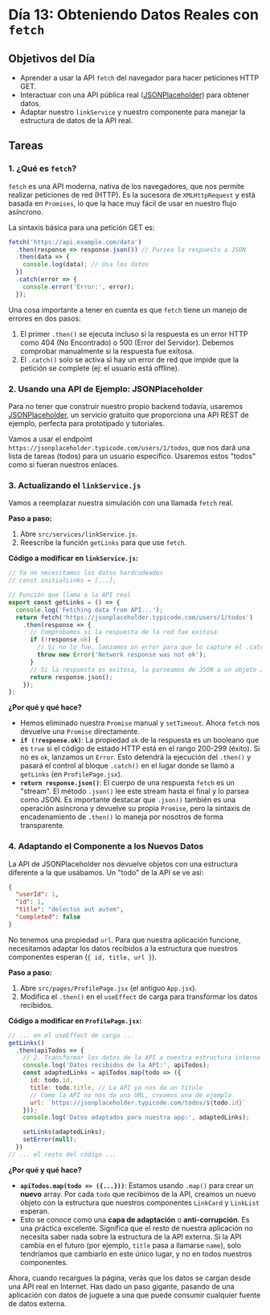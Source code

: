 # Día 13: Obteniendo Datos Reales con `fetch`

## Objetivos del Día

-   Aprender a usar la API `fetch` del navegador para hacer peticiones HTTP GET.
-   Interactuar con una API pública real ([JSONPlaceholder](https://jsonplaceholder.typicode.com/)) para obtener datos.
-   Adaptar nuestro `linkService` y nuestro componente para manejar la estructura de datos de la API real.

## Tareas

### 1. ¿Qué es `fetch`?

`fetch` es una API moderna, nativa de los navegadores, que nos permite realizar peticiones de red (HTTP). Es la sucesora de `XMLHttpRequest` y está basada en `Promises`, lo que la hace muy fácil de usar en nuestro flujo asíncrono.

La sintaxis básica para una petición GET es:

```javascript
fetch('https://api.example.com/data')
  .then(response => response.json()) // Parsea la respuesta a JSON
  .then(data => {
    console.log(data); // Usa los datos
  })
  .catch(error => {
    console.error('Error:', error);
  });
```

Una cosa importante a tener en cuenta es que `fetch` tiene un manejo de errores en dos pasos:
1.  El primer `.then()` se ejecuta incluso si la respuesta es un error HTTP como 404 (No Encontrado) o 500 (Error del Servidor). Debemos comprobar manualmente si la respuesta fue exitosa.
2.  El `.catch()` solo se activa si hay un error de red que impide que la petición se complete (ej: el usuario está offline).

### 2. Usando una API de Ejemplo: JSONPlaceholder

Para no tener que construir nuestro propio backend todavía, usaremos [JSONPlaceholder](https://jsonplaceholder.typicode.com/), un servicio gratuito que proporciona una API REST de ejemplo, perfecta para prototipado y tutoriales.

Vamos a usar el endpoint `https://jsonplaceholder.typicode.com/users/1/todos`, que nos dará una lista de tareas (todos) para un usuario específico. Usaremos estos "todos" como si fueran nuestros enlaces.

### 3. Actualizando el `linkService.js`

Vamos a reemplazar nuestra simulación con una llamada `fetch` real.

**Paso a paso:**

1.  Abre `src/services/linkService.js`.
2.  Reescribe la función `getLinks` para que use `fetch`.

**Código a modificar en `linkService.js`:**

```javascript
// Ya no necesitamos los datos hardcodeados
// const initialLinks = [...];

// Función que llama a la API real
export const getLinks = () => {
  console.log('Fetching data from API...');
  return fetch('https://jsonplaceholder.typicode.com/users/1/todos')
    .then(response => {
      // Comprobamos si la respuesta de la red fue exitosa
      if (!response.ok) {
        // Si no lo fue, lanzamos un error para que lo capture el .catch()
        throw new Error('Network response was not ok');
      }
      // Si la respuesta es exitosa, la parseamos de JSON a un objeto JS
      return response.json();
    });
};
```

**¿Por qué y qué hace?**

*   Hemos eliminado nuestra `Promise` manual y `setTimeout`. Ahora `fetch` nos devuelve una `Promise` directamente.
*   **`if (!response.ok)`**: La propiedad `ok` de la respuesta es un booleano que es `true` si el código de estado HTTP está en el rango 200-299 (éxito). Si no es `ok`, lanzamos un `Error`. Esto detendrá la ejecución del `.then()` y pasará el control al bloque `.catch()` en el lugar donde se llamó a `getLinks` (en `ProfilePage.jsx`).
*   **`return response.json()`**: El cuerpo de una respuesta `fetch` es un "stream". El método `.json()` lee este stream hasta el final y lo parsea como JSON. Es importante destacar que `.json()` también es una operación asíncrona y devuelve su propia `Promise`, pero la sintaxis de encadenamiento de `.then()` lo maneja por nosotros de forma transparente.

### 4. Adaptando el Componente a los Nuevos Datos

La API de JSONPlaceholder nos devuelve objetos con una estructura diferente a la que usábamos. Un "todo" de la API se ve así:

```json
{
  "userId": 1,
  "id": 1,
  "title": "delectus aut autem",
  "completed": false
}
```

No tenemos una propiedad `url`. Para que nuestra aplicación funcione, necesitamos adaptar los datos recibidos a la estructura que nuestros componentes esperan (`{ id, title, url }`).

**Paso a paso:**

1.  Abre `src/pages/ProfilePage.jsx` (el antiguo `App.jsx`).
2.  Modifica el `.then()` en el `useEffect` de carga para transformar los datos recibidos.

**Código a modificar en `ProfilePage.jsx`:**

```jsx
// ... en el useEffect de carga ...
getLinks()
  .then(apiTodos => {
    // 2. Transformar los datos de la API a nuestra estructura interna
    console.log('Datos recibidos de la API:', apiTodos);
    const adaptedLinks = apiTodos.map(todo => ({
      id: todo.id,
      title: todo.title, // La API ya nos da un título
      // Como la API no nos da una URL, creamos una de ejemplo
      url: `https://jsonplaceholder.typicode.com/todos/${todo.id}`
    }));
    console.log('Datos adaptados para nuestra app:', adaptedLinks);

    setLinks(adaptedLinks);
    setError(null);
  })
// ... el resto del código ...
```

**¿Por qué y qué hace?**

*   **`apiTodos.map(todo => ({...}))`**: Estamos usando `.map()` para crear un **nuevo** array. Por cada `todo` que recibimos de la API, creamos un nuevo objeto con la estructura que nuestros componentes `LinkCard` y `LinkList` esperan.
*   Esto se conoce como una **capa de adaptación** o **anti-corrupción**. Es una práctica excelente. Significa que el resto de nuestra aplicación no necesita saber nada sobre la estructura de la API externa. Si la API cambia en el futuro (por ejemplo, `title` pasa a llamarse `name`), solo tendríamos que cambiarlo en este único lugar, y no en todos nuestros componentes.

Ahora, cuando recargues la página, verás que los datos se cargan desde una API real en Internet. Has dado un paso gigante, pasando de una aplicación con datos de juguete a una que puede consumir cualquier fuente de datos externa.